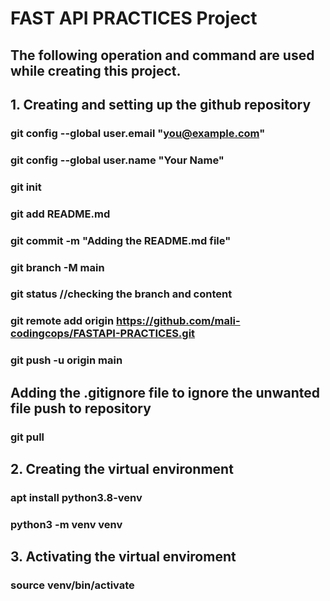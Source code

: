 # FAST API PRACTICES Project

## The following operation and command are used while creating this project.
## 1. Creating and setting up the github repository
### git config --global user.email "you@example.com"
### git config --global user.name "Your Name"
### git init
### git add README.md
### git commit -m "Adding the README.md file"
### git branch -M main
### git status //checking the branch and content
### git remote add origin https://github.com/mali-codingcops/FASTAPI-PRACTICES.git
### git push -u origin main 
## Adding the .gitignore file to ignore the unwanted file push to repository
### git pull
## 2. Creating the virtual environment
### apt install python3.8-venv 
### python3 -m venv venv
## 3. Activating the virtual enviroment 
### source venv/bin/activate


